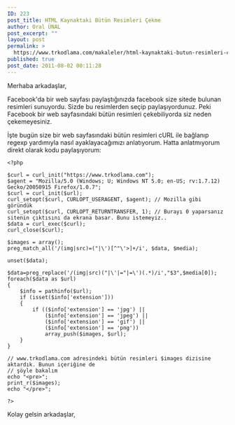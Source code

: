 ```yaml
---
ID: 223
post_title: HTML Kaynaktaki Bütün Resimleri Çekme
author: Oral ÜNAL
post_excerpt: ""
layout: post
permalink: >
  https://www.trkodlama.com/makaleler/html-kaynaktaki-butun-resimleri-cekme-223.html
published: true
post_date: 2011-08-02 00:11:28
---
```

Merhaba arkadaşlar,

Facebook'da bir web sayfası paylaştığınızda facebook size sitede bulunan resimleri sunuyordu. Sizde bu resimlerden seçip paylaşıyordunuz. Peki Facebook bir web sayfasındaki bütün resimleri çekebiliyorda siz neden çekemeyesiniz.

İşte bugün size bir web sayfasındaki bütün resimleri cURL ile bağlanıp regexp yardımıyla nasıl ayaklayacağımızı anlatıyorum. Hatta anlatmıyorum direkt olarak kodu paylaşıyorum:
<pre class="line-numbers"><code class="language-php">&lt;?php

$curl = curl_init("https://www.trkodlama.com");
$agent = "Mozilla/5.0 (Windows; U; Windows NT 5.0; en-US; rv:1.7.12) Gecko/20050915 Firefox/1.0.7";
$curl = curl_init($url);
curl_setopt($curl, CURLOPT_USERAGENT, $agent); // Mozilla gibi göründük
curl_setopt($curl, CURLOPT_RETURNTRANSFER, 1); // Burayı 0 yaparsanız sitenin çıktısını da ekrana basar. Bunu istemeyiz..
$data = curl_exec($curl);
curl_close($curl);

$images = array();
preg_match_all('/(img|src)=("|\')[^"\'&gt;]+/i', $data, $media);

unset($data);

$data=preg_replace('/(img|src)("|\'|="|=\')(.*)/i',"$3",$media[0]);
foreach($data as $url)
{
	$info = pathinfo($url);
	if (isset($info['extension']))
	{
		if (($info['extension'] == 'jpg') ||
		    ($info['extension'] == 'jpeg') ||
		    ($info['extension'] == 'gif') ||
		    ($info['extension'] == 'png'))
			array_push($images, $url);
	}
}

// www.trkodlama.com adresindeki bütün resimleri $images dizisine aktardık. Bunun içeriğine de
// şöyle bakalım
echo "&lt;pre&gt;";
print_r($images);
echo "&lt;/pre&gt;";

?&gt;</code></pre>
Kolay gelsin arkadaşlar,
<div></div>